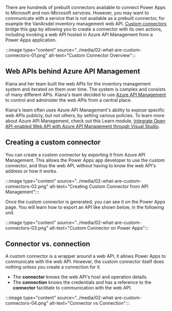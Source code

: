 There are hundreds of prebuilt connectors available to connect Power Apps to Microsoft and non-Microsoft services. However, you may want to communicate with a service that is not available as a prebuilt connector, for example the VanArsdel inventory management web API. [Custom connectors][az cuscon] bridge this gap by allowing you to create a connector with its own actions, including invoking a web API hosted in Azure API Management from a Power Apps application.

:::image type="content" source="../media/02-what-are-custom-connectors-01.png" alt-text="Custom Connector Overview":::


## Web APIs behind Azure API Management ##

Kiana and her team built the web APIs for the inventory management system and iterated on them over time. The system is complex and consists of many different APIs. Kiana's team decided to use [Azure API Management][az apim] to control and administer the web APIs from a central place.

Kiana's team often uses Azure API Management's ability to expose specific web APIs publicly, but not others, by setting various policies. To learn more about Azure API Management, check out this Learn module, [Integrate Open API-enabled Web API with Azure API Management through Visual Studio][az learn apim].


## Creating a custom connector ##

You can create a custom connector by exporting it from Azure API Management. This allows the Power Apps app developer to use the custom connector, and thus the web API, without having to know the web API's address or how it works.

:::image type="content" source="../media/02-what-are-custom-connectors-02.png" alt-text="Creating Custom Connector from API Management":::

Once the custom connector is generated, you can see it on the Power Apps page. You will learn how to export an API like shown below, in the following unit.

:::image type="content" source="../media/02-what-are-custom-connectors-03.png" alt-text="Custom Connector on Power Apps":::


## Connector vs. connection ##

A custom connector is a wrapper around a web API, it allows Power Apps to communicate with the web API. However, the custom connector itself does nothing unless you create a connection for it.

* The **connector** knows the web API's host and operation details.
* The **connection** knows the credentials and has a reference to the **connector** facilitate to communication with the web API.

:::image type="content" source="../media/02-what-are-custom-connectors-04.png" alt-text="Connector vs Connection":::


[az apim]: /azure/api-management/api-management-key-concepts
[az cuscon]: /connectors/custom-connectors/
[az learn apim]: /learn/modules/integrate-openapi-enabled-web-api-with-apim-and-visual-studio/
